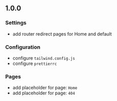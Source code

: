 ## 1.0.0

### Settings

- add router redirect pages for Home and default

### Configuration

- configure `tailwind.config.js`
- configure `prettierrc`

### Pages

- add placeholder for page: `Home`
- add placeholder for page: `404`
